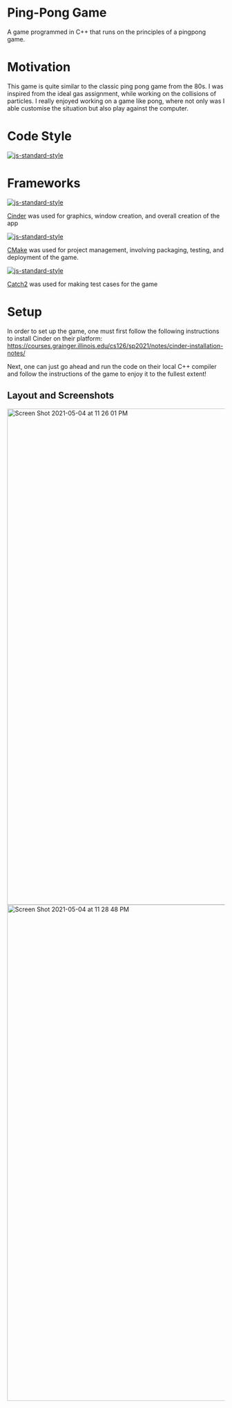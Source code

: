 # Ping-Pong Game
A game programmed in C++ that runs on the principles of a pingpong game.

# Motivation
This game is quite similar to the classic ping pong game from the 80s. I was inspired from the ideal gas assignment, while working on the collisions of particles. I really enjoyed working on a game like pong, where not only was I able customise the situation but also play against the computer.

# Code Style
[![js-standard-style](https://img.shields.io/badge/style-google%20c%2B%2B-brightgreen)](https://github.com/feross/standard)

# Frameworks
[![js-standard-style](https://img.shields.io/badge/library-cinder-brightgreen)](https://github.com/feross/standard)

[Cinder](https://libcinder.org/docs/) was used for graphics, window creation, and overall creation of the app

[![js-standard-style](https://img.shields.io/badge/dependency-CMake-brightgreen)](https://github.com/feross/standard)

[CMake](https://libcinder.org/docs/) was used for project management, involving packaging, testing, and deployment of the game.

[![js-standard-style](https://img.shields.io/badge/testing-Catch2-green)](https://github.com/feross/standard)

[Catch2](https://github.com/catchorg/Catch2) was used for making test cases for the game

# Setup 

In order to set up the game, one must first follow the following instructions to install Cinder on their platform:
https://courses.grainger.illinois.edu/cs126/sp2021/notes/cinder-installation-notes/

Next, one can just go ahead and run the code on their local C++ compiler and follow the instructions of the game to enjoy it to the fullest extent!

## Layout and Screenshots

<img width="1149" alt="Screen Shot 2021-05-04 at 11 26 01 PM" src="https://user-images.githubusercontent.com/68249492/117097111-60437080-ad30-11eb-9bab-779be4b83075.png">
<img width="1149" alt="Screen Shot 2021-05-04 at 11 28 48 PM" src="https://user-images.githubusercontent.com/68249492/117097164-7ea96c00-ad30-11eb-8238-e69e048ffebe.png">
